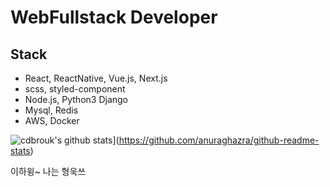 # WebFullstack Developer

## Stack
- React, ReactNative, Vue.js, Next.js
- scss, styled-component
- Node.js, Python3 Django
- Mysql, Redis
- AWS, Docker

![cdbrouk's github stats](https://github-readme-stats.vercel.app/api?username=cdbrouk)](https://github.com/anuraghazra/github-readme-stats)

이하윙~ 나는 형욱쓰
